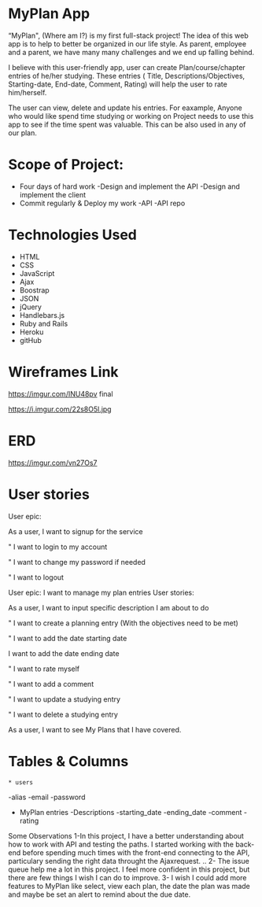 # MyPlan App
“MyPlan", (Where am I?) is my first full-stack project! The idea of this web app is to help to better be organized in our life style. As parent, employee and a parent, we have many many challenges and we end up falling behind.

I believe with this user-friendly app, user can create  Plan/course/chapter entries of he/her studying. These entries ( Title, Descriptions/Objectives, Starting-date, End-date, Comment, Rating) will help the user to rate him/herself.

The user can view, delete and update his entries. For eaxample, Anyone who would like spend time studying or working on Project needs to use this app to see if the time spent was valuable. This can be also used in any of our plan.

# Scope of Project:
- Four days of hard work
-Design and implement the API
-Design and implement the client
- Commit regularly & Deploy my work
-API
-API repo

# Technologies Used
* HTML
* CSS
* JavaScript
* Ajax
* Boostrap
* JSON
* jQuery
* Handlebars.js
* Ruby and Rails
* Heroku
* gitHub

# Wireframes Link
https://imgur.com/INU48pv final

https://i.imgur.com/22s8O5l.jpg

# ERD
https://imgur.com/vn27Os7


# User stories
User epic:

As a user, I want to signup for the service

" I want to login to my account

" I want to change my password if needed

" I want to logout

User epic: I want to manage my plan entries User stories:

As a user, I want to input specific description I am about to do

" I want to create a planning entry (With the objectives need to be met)

" I want to add the date starting date

I want to add the date ending date

" I want to rate myself

" I want to add a comment

" I want to update a studying entry

" I want to delete a studying entry

As a user, I want to see My Plans that I have covered.

# Tables & Columns
    * users
-alias
-email
-password

  * MyPlan entries
-Descriptions
-starting_date
-ending_date
-comment
-rating

Some Observations
1-In this  project, I have a better understanding about how to work with API and testing the paths. I started working with the back-end before spending much times with the front-end connecting to the API, particulary sending the right data throught the Ajaxrequest. ..
2- The issue queue help me a lot in this project. I feel more confident in this project, but there are few things I wish I can do to improve.
3- I wish I could add more features to MyPlan like select, view each plan,  the date the plan was made and maybe be set an alert to remind about the due date.
